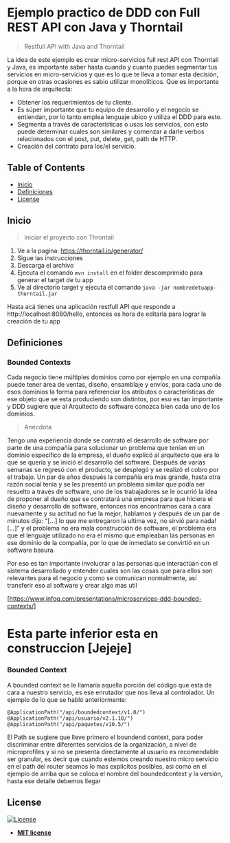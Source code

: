 # Ejemplo practico de  DDD con Full REST API con Java y Thorntail

> Restfull API with Java and Thorntail

La idea de este ejemplo es crear micro-servicios full rest API con Thorntail y Java, es importante saber hasta cuando y cuanto puedes segmentar tus servicios en micro-servicios y que es lo que te lleva a tomar esta decisión, porque en otras ocasiones es sabio utilizar monolíticos.
Que es importante a la hora de arquitecta:
- Obtener los requerimientos de tu cliente.
- Es súper importante que tu equipo de desarrollo y el negocio se entiendan, por lo tanto emplea lenguaje ubico y utiliza el DDD para esto.
- Segmenta a través de características o usos los servicios, con esto puede determinar cuales son similares y comenzar a darle verbos relacionados con el post, put, delete, get, path de HTTP.
- Creación del contrato para los/el servicio.

## Table of Contents

- [Inicio](#inicio)
- [Definiciones](#definiciones)
- [License](#license)

## Inicio

> Iniciar el proyecto con Throntail

1.	Ve a la pagina: https://thorntail.io/generator/
2.	Sigue las instrucciones
3.	Descarga el archivo
4.	Ejecuta el comando `mvn install` en el folder descomprimido para generar el target de tu app
5.  Ve al directorio target y ejecuta el comando `java -jar nombredetuapp-thorntail.jar`

Hasta acá tienes una aplicación restfull API que responde a http://localhost:8080/hello, entonces es hora de editarla para lograr la creación de tu app

## Definiciones


### Bounded Contexts

Cada negocio tiene múltiples dominios como por ejemplo en una compañía puede tener área de ventas, diseño, ensamblaje y envíos, para cada uno de esos dominios la forma para referenciar los atributos o características de ese objeto que se esta produciendo son distintos, por eso es tan importante y DDD sugiere que al Arquitecto de software conozca bien cada uno de los dominios.

> Anécdota

Tengo una experiencia donde se contrató el desarrollo de software por parte de una compañía para solucionar un problema que tenían en un dominio especifico de la empresa, el dueño explicó al arquitecto que era lo que se quería y se inició el desarrollo del software. Después de varias semanas se regresó con el producto, se desplegó y se realizó el cobro por el trabajo.
Un par de años después la compañía era mas grande, hasta otra razón social tenia y se les presentó un problema similar que podía ser resuelto a través de software, uno de los trabajadores se le ocurrió la idea de proponer al dueño que se contratará una empresa para que hiciera el diseño y desarrollo de software, entonces nos encontramos cara a cara nuevamente y su actitud no fue la mejor, hablamos y después de un par de minutos dijo: “[…] lo que me entregaron la ultima vez, no sirvió para nada! […]” y el problema no era mala construcción de software, el problema era que el lenguaje utilizado no era el mismo que empleaban las personas en ese dominio de la compañía, por lo que de inmediato se convirtió en un software basura. 

Por eso es tan importante involucrar a las personas que interactúan con el sistema desarrollado y entender cuales son las cosas que para ellos son relevantes para el negocio y como se comunican normalmente, así transferir eso al software y crear algo mas util

[https://www.infoq.com/presentations/microservices-ddd-bounded-contexts/]

# Esta parte inferior esta en construccion [Jejeje]

### Bounded Context

A bounded context se le llamaría aquella porción del código que esta de cara a nuestro servicio, es ese enrutador que nos lleva al controlador. Un ejemplo de lo que se habló anteriormente:

```
@ApplicationPath("/api/boundedcontext/v1.0/")
@ApplicationPath("/api/usuario/v2.1.10/")
@ApplicationPath("/api/paquetes/v10.5/")
```

El Path se sugiere que lleve primero el boundend context, para poder discriminar entre diferentes servicios de la organización, a nivel de microprofiles y si no se presenta directamente al usuario es recomendable ser granular, es decir que cuando estemos creando nuestro micro servicio en el path del router seamos lo mas explicitos posibles, asi como en el ejemplo de arriba que se coloca el nombre del boundedcontext y la versión, hasta ese detalle debemos llegar 

## License

[![License](http://img.shields.io/:license-mit-blue.svg?style=flat-square)](http://badges.mit-license.org)

- **[MIT license](http://opensource.org/licenses/mit-license.php)**
